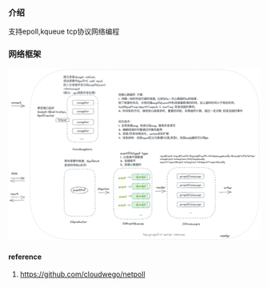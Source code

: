 ### 介绍
支持epoll,kqueue tcp协议网络编程
### 网络框架

![go-epoll](https://github.com/weedge/im/blob/main/go-epoll.png?raw=true)

#### reference
1. https://github.com/cloudwego/netpoll

